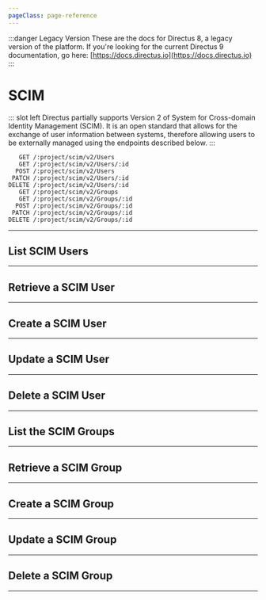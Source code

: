 ```yaml
---
pageClass: page-reference
---
```


:::danger Legacy Version
These are the docs for Directus 8, a legacy version of the platform. If you're looking for the current Directus 9 documentation, go here: [https://docs.directus.io](https://docs.directus.io)
:::

# SCIM

<two-up>

::: slot left
Directus partially supports Version 2 of System for Cross-domain Identity Management (SCIM). It is an open standard that allows for the exchange of user information between systems, therefore allowing users to be externally managed using the endpoints described below.
:::

<info-box title="Endpoints" slot="right">

```endpoints
   GET /:project/scim/v2/Users
   GET /:project/scim/v2/Users/:id
  POST /:project/scim/v2/Users
 PATCH /:project/scim/v2/Users/:id
DELETE /:project/scim/v2/Users/:id
   GET /:project/scim/v2/Groups
   GET /:project/scim/v2/Groups/:id
  POST /:project/scim/v2/Groups/:id
 PATCH /:project/scim/v2/Groups/:id
DELETE /:project/scim/v2/Groups/:id
```

</info-box>
</two-up>

---

## List SCIM Users

<two-up>
<template slot="left">

List the SCIM users

### Parameters

<def-list>

!!! include params/project.md !!!

</def-list>

### Query

<def-list>

#### startIndex <def-type>optional</def-type>
The 1-based index of the first result in the current set of list results.

#### count <def-type>optional</def-type>
Specifies the desired maximum number of query results per page.

#### filter <def-type>optional</def-type>
Filter by `id`, `userName`, `emails.value` and `externalId` attributes are supported. Only the `eq` operator is supported. Uses format `?filter=id eq 15`

</def-list>

</template>

<template slot="right">
<div class="sticky">
<info-box title="Endpoint">

```endpoints
GET /:project/scim/v2/Users
```

</info-box>
<info-box title="Response">

```json
{
  "schemas": [
    "urn:ietf:params:scim:api:messages:2.0:ListResponse"
  ],
  "totalResults": 3,
  "Resources": [
    {
      "schemas": [
        "urn:ietf:params:scim:schemas:core:2.0:User"
      ],
      "id": "789",
      "externalId": 1,
      "meta": {
          "resourceType": "User",
          "location": "http://example.com/_/scim/v2/Users/789",
          "version": "W/\"fb2c131da3a58d1f32800c3179cdfe50\""
      },
      "name": {
          "familyName": "User",
          "givenName": "Admin"
      },
      "userName": "admin@example.com",
      "emails": [
          {
              "value": "admin@example.com",
              "type": "work",
              "primary": true
          }
      ],
      "locale": "en-US",
      "timezone": "Europe/Berlin",
      "active": true
    },
    { ... },
    { ... }
  ]
}
```

</info-box>
</div>
</template>
</two-up>

---

## Retrieve a SCIM User

<two-up>
<template slot="left">

Retrieve a single SCIM user by unique identifier.

### Parameters

<def-list>

!!! include params/project.md !!!

#### external_id <def-type alert>required</def-type>
The `external_id` saved in `directus_users`. Corresponds to the `id` in the SCIM Users endpoint result.

</def-list>

### Query

No query parameters available.

### Returns

Returns the SCIM User for the given unique identifier.

</template>

<template slot="right">
<div class="sticky">
<info-box title="Endpoint">

```endpoints
   GET /:project/scim/v2/Users/:external_id
```

</info-box>

<info-box title="Response">

```json
{
  "schemas": [
    "urn:ietf:params:scim:schemas:core:2.0:User"
  ],
  "id": "789",
  "externalId": 1,
  "meta": {
    "resourceType": "User",
    "location": "http://example.com/_/scim/v2/Users/789",
    "version": "W/\"fb2c131da3a58d1f32800c3179cdfe50\""
  },
  "name": {
    "familyName": "User",
    "givenName": "Admin"
  },
  "userName": "admin@example.com",
  "emails": [
    {
      "value": "admin@example.com",
      "type": "work",
      "primary": true
    }
  ],
  "locale": "en-US",
  "timezone": "Europe/Berlin",
  "active": true
}
```

</info-box>
</div>
</template>
</two-up>

---

## Create a SCIM User

<two-up>
<template slot="left">

Create a new SCIM User.

### Parameters

<def-list>

!!! include params/project.md !!!

</def-list>

### Attributes

See [the SCIM Specification](http://www.simplecloud.info/#Specification) for more information.

### Query

No query parameters available.

### Returns

Returns the SCIM User for the user that was just created.

</template>

<template slot="right">
<div class="sticky">
<info-box title="Endpoint">

```endpoints
  POST /:project/scim/v2/Users
```

</info-box>

<info-box title="Request">

```json
{
  "schemas": [
    "urn:ietf:params:scim:schemas:core:2.0:User"
  ],
  "userName": "johndoe@example.com",
  "externalId": "johndoe-id",
  "name": {
    "familyName": "Doe",
    "givenName": "John"
  }
}
```

</info-box>

<info-box title="Response">

```json
{
  "schemas": [
    "urn:ietf:params:scim:schemas:core:2.0:User"
  ],
  "id": "johndoe-id",
  "externalId": 4,
  "meta": {
    "resourceType": "User",
    "location": "http://example.com/_/scim/v2/Users/johndoe-id",
    "version": "W/\"fb2c131ad3a58d1f32800c1379cdfe50\""
  },
  "name": {
    "familyName": "Doe",
    "givenName": "John"
  },
  "userName": "johndoe@example.com",
  "emails": [
    {
      "value": "johndoe@example.com",
      "type": "work",
      "primary": true
    }
  ],
  "locale": "en-US",
  "timezone": "America/New_York",
  "active": false
}
```

</info-box>
</div>
</template>
</two-up>

---

## Update a SCIM User

<two-up>
<template slot="left">

Update an existing SCIM User

### Parameters

<def-list>

!!! include params/project.md !!!

#### external_id <def-type alert>required</def-type>
The `external_id` saved in `directus_users`. Corresponds to the `id` in the SCIM Users endpoint result.

</def-list>

### Attributes

See [the SCIM Specification](http://www.simplecloud.info/#Specification) for more information.

### Query

No query parameters available.

### Returns

Returns the SCIM User for the user that was just created.

</template>

<template slot="right">
<div class="sticky">
<info-box title="Endpoint">

```endpoints
 PATCH /:project/scim/v2/Users/:external_id
```

</info-box>

<info-box title="Request">

```json
{
  "schemas": [
    "urn:ietf:params:scim:schemas:core:2.0:User"
  ],
  "name": {
    "familyName": "Doe",
    "givenName": "Johnathan"
  }
}
```

</info-box>

<info-box title="Response">

```json
{
  "schemas": [
    "urn:ietf:params:scim:schemas:core:2.0:User"
  ],
  "id": "johndoe-id",
  "externalId": 4,
  "meta": {
    "resourceType": "User",
    "location": "http://example.com/_/scim/v2/Users/johndoe-id",
    "version": "W/\"fb2c131ad3a66d1f32800c1379cdfe50\""
  },
  "name": {
    "familyName": "Doe",
    "givenName": "Johnathan"
  },
  "userName": "johndoe@example.com",
  "emails": [
    {
      "value": "johndoe@example.com",
      "type": "work",
      "primary": true
    }
  ],
  "locale": "en-US",
  "timezone": "America/New_York",
  "active": false
}
```

</info-box>
</div>
</template>
</two-up>

---

## Delete a SCIM User

<two-up>
<template slot="left">

Delete an existing SCIM User

### Parameters

<def-list>

!!! include params/project.md !!!

#### external_id <def-type alert>required</def-type>
The `external_id` saved in `directus_users`. Corresponds to the `id` in the SCIM Users endpoint result.

</def-list>

### Returns

Returns an empty body with HTTP status 204

</template>

<template slot="right">
<div class="sticky">
<info-box title="Endpoint">

```endpoints
DELETE /:project/scim/v2/Users/:id
```

</info-box>
</div>
</template>
</two-up>

---

## List the SCIM Groups

<two-up>
<template slot="left">

List the SCIM Groups.

### Parameters

<def-list>

!!! include params/project.md !!!

</def-list>

### Query

<def-list>

#### startIndex <def-type>optional</def-type>
The 1-based index of the first result in the current set of list results.

#### count <def-type>optional</def-type>
Specifies the desired maximum number of query results per page.

#### filter <def-type>optional</def-type>
Filter by `id`, `userName`, `emails.value` and `externalId` attributes are supported. Only the `eq` operator is supported. Uses format `?filter=id eq 15`

</def-list>

### Returns

Returns an array of SCIM Groups.

</template>

<template slot="right">
<div class="sticky">
<info-box title="Endpoint">

```endpoints
   GET /:project/scim/v2/Groups
```

</info-box>
<info-box title="Response">

```json
{
  "schemas": [
    "urn:ietf:params:scim:api:messages:2.0:ListResponse"
  ],
  "totalResults": 3,
  "Resources": [
    {
      "schemas": [
        "urn:ietf:params:scim:schemas:core:2.0:Group"
      ],
      "id": "one",
      "externalId": 1,
      "meta": {
        "resourceType": "Group",
        "location": "http://example.com/_/scim/v2/Groups/one",
        "version": "W/\"7b7bc2512ee1fedcd76bdc68926d4f7b\""
      },
      "displayName": "Administrator",
      "members": [
        {
          "value": "admin@example.com",
          "$ref": "http://example.com/_/scim/v2/Users/789",
          "display": "Admin User"
        }
      ]
    },
    { ... },
    { ... }
  ]
}
```

</info-box>
</div>
</template>
</two-up>

---

## Retrieve a SCIM Group

<two-up>
<template slot="left">

Retrieve a single SCIM Group by unique identifier.

### Parameters

<def-list>

!!! include params/project.md !!!
!!! include params/id.md !!!

</def-list>

### Query

No query parameters available.

### Returns

Returns the SCIM Group for the given unique identifier.

</template>

<template slot="right">
<div class="sticky">
<info-box title="Endpoint">

```endpoints
   GET /:project/scim/v2/Groups/:id
```

</info-box>

<info-box title="Response">

```json
{
  "schemas": [
    "urn:ietf:params:scim:schemas:core:2.0:Group"
  ],
  "id": "one",
  "externalId": 1,
  "meta": {
    "resourceType": "Group",
    "location": "http://example.com/_/scim/v2/Groups/one",
    "version": "W/\"7b7bc2512ee1fedcd76bdc68926d4f7b\""
  },
  "displayName": "Administrator",
  "members": [
    {
      "value": "admin@example.com",
      "$ref": "http://example.com/_/scim/v2/Users/1",
      "display": "Admin User"
    }
  ]
}
```

</info-box>
</div>
</template>
</two-up>

---

## Create a SCIM Group

<two-up>
<template slot="left">

Create a new SCIM Group.

### Parameters

<def-list>

!!! include params/project.md !!!

</def-list>

### Attributes

See [the SCIM Specification](http://www.simplecloud.info/#Specification) for more information.

### Query

No query parameters available.

### Returns

Returns the SCIM Group for the SCIM Group that was just created.

</template>

<template slot="right">
<div class="sticky">
<info-box title="Endpoint">

```endpoints
  POST /:project/scim/v2/Groups/:id
```

</info-box>

<info-box title="Request">

```json
{
  "schemas": [
    "urn:ietf:params:scim:schemas:core:2.0:Group"
  ],
  "displayName": "Editors",
  "externalId": "editors-id"
}
```

</info-box>

<info-box title="Response">

```json
{
  "schemas": [
    "urn:ietf:params:scim:schemas:core:2.0:Group"
  ],
  "id": "editors-id",
  "externalId": 4,
  "meta": {
    "resourceType": "Group",
    "location": "http://example.com/_/scim/v2/Groups/editors-id",
    "version": "W/\"7b7bc2512ee1fedcd76bdc68926d4f7b\""
  },
  "displayName": "Editors",
  "members": []
}
```

</info-box>
</div>
</template>
</two-up>

---

## Update a SCIM Group

<two-up>
<template slot="left">

Update an existing SCIM Group

### Parameters

<def-list>

!!! include params/project.md !!!
!!! include params/id.md !!!

</def-list>

### Attributes

See [the SCIM Specification](http://www.simplecloud.info/#Specification) for more information.

### Query

No query parameters available.

### Returns

Returns the SCIM Group for the SCIM Group that was just updated.

</template>

<template slot="right">
<div class="sticky">
<info-box title="Endpoint">

```endpoints
 PATCH /:project/scim/v2/Groups/:id
```

</info-box>

<info-box title="Request">

```json
{
  "schemas": [
    "urn:ietf:params:scim:schemas:core:2.0:Group"
  ],
  "displayName": "Writers"
}
```

</info-box>

<info-box title="Response">

```json
{
  "schemas": [
    "urn:ietf:params:scim:schemas:core:2.0:Group"
  ],
  "id": "editors-id",
  "externalId": 4,
  "meta": {
    "resourceType": "Group",
    "location": "http://example.com/_/scim/v2/Groups/editors-id",
    "version": "W/\"7b7bc2512ee1fedcd76bdc68926d4f7b\""
  },
  "displayName": "Writers",
  "members": []
}
```

</info-box>
</div>
</template>
</two-up>

---

## Delete a SCIM Group

<two-up>
<template slot="left">

Delete an existing SCIM Group

### Parameters

<def-list>

!!! include params/project.md !!!
!!! include params/id.md !!!

</def-list>

### Returns

Returns an empty body with HTTP status 204

</template>

<template slot="right">
<div class="sticky">
<info-box title="Endpoint">

```endpoints
DELETE /:project/scim/v2/Groups/:id
```

</info-box>
</div>
</template>
</two-up>

---